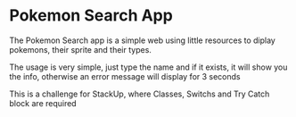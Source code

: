 # Pokemon Search App

The Pokemon Search app is a simple web using little resources to diplay pokemons, their sprite and their types.

The usage is very simple, just type the name and if it exists, it will show you the info, otherwise an error message will display for 3 seconds

This is a challenge for StackUp, where Classes, Switchs and Try Catch block are required